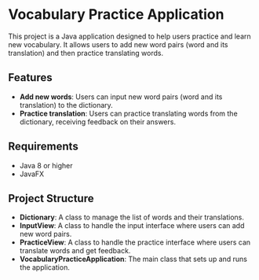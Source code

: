 # Vocabulary Practice Application

This project is a Java application designed to help users practice and learn new vocabulary. It allows users to add new word pairs (word and its translation) and then practice translating words.

## Features

- **Add new words**: Users can input new word pairs (word and its translation) to the dictionary.
- **Practice translation**: Users can practice translating words from the dictionary, receiving feedback on their answers.

## Requirements

- Java 8 or higher
- JavaFX

## Project Structure

- **Dictionary**: A class to manage the list of words and their translations.
- **InputView**: A class to handle the input interface where users can add new word pairs.
- **PracticeView**: A class to handle the practice interface where users can translate words and get feedback.
- **VocabularyPracticeApplication**: The main class that sets up and runs the application.
